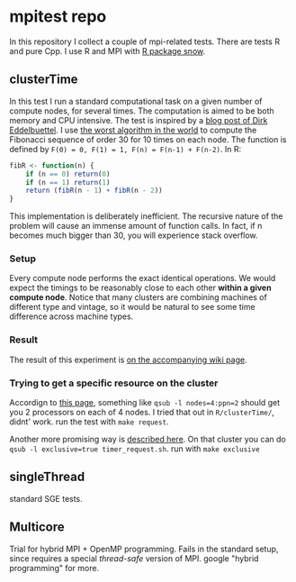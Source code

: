 
# mpitest repo

In this repository I collect a couple of mpi-related tests. There are tests R and pure Cpp. 
I use R and MPI with [R package snow](http://cran.r-project.org/web/packages/snow/index.html).

## clusterTime

In this test I run a standard computational task on a given number of compute nodes, for several 
times. The computation is aimed to be both memory and CPU intensive. The test is inspired by
a [blog post of Dirk Eddelbuettel](http://dirk.eddelbuettel.com/blog/2011/09/08/). I use 
[the worst algorithm in the world](http://bosker.wordpress.com/2011/04/29/the-worst-algorithm-in-the-world/)
to compute the Fibonacci sequence of order 30 for 10 times on each node. The function is defined by `F(0) = 0, F(1) = 1, F(n) = F(n-1) + F(n-2)`. In R:

```r
fibR <- function(n) {
    if (n == 0) return(0)
    if (n == 1) return(1)
    return (fibR(n - 1) + fibR(n - 2))
}
```

This implementation is deliberately inefficient. The recursive nature of the problem will cause an immense amount of function calls. In fact,
if n becomes much bigger than 30, you will experience stack overflow.

### Setup

Every compute node performs the exact identical operations. We would expect the timings to be reasonably close to each other **within a given compute node**. 
Notice that many clusters are combining machines of different type and vintage, so it would be natural to see some time difference across machine types.

### Result

The result of this experiment is [on the accompanying wiki page](https://github.com/floswald/mpitest/wiki/clusterTime-Results).

### Trying to get a specific resource on the cluster

Accordign to [this page](http://www.clusterresources.com/torquedocs21/2.1jobsubmission.shtml#nodeExamples), something like
`qsub -l nodes=4:ppn=2` should get you 2 processors on each of 4 nodes. I tried that out in `R/clusterTime/`, didnt' work. 
run the test with `make request`.

Another more promising way is [described here](http://www.niif.hu/en/node/687). On that cluster you can do `qsub -l exclusive=true timer_request.sh`. 
run with `make exclusive`


## singleThread

standard SGE tests.

## Multicore

Trial for hybrid MPI + OpenMP programming. Fails in the standard setup, since requires a special *thread-safe* version of MPI. google "hybrid programming" for more.
